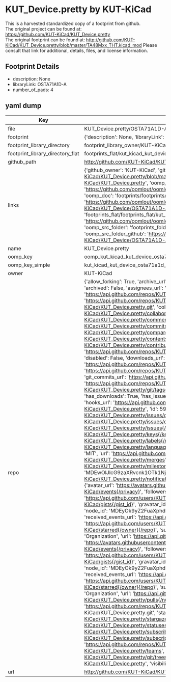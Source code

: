 # KUT_Device.pretty by KUT-KiCad  
This is a harvested standardized copy of a footprint from github.  
The original project can be found at:  
https://github.com/KUT-KiCad/KUT_Device.pretty  
The original footprint can be found at:
http://github.com/KUT-KiCad/KUT_Device.pretty/blob/master/TA48Mxx_THT.kicad_mod
Please consult that link for additional, details, files, and license information.  
## Footprint Details
* description: None  
* libraryLink: OSTA71A1D-A  
* number_of_pads: 4  
## yaml dump  
| Key | Value |  
| --- | --- |  
| file | KUT_Device.pretty/OSTA71A1D-A.kicad_mod |  
| footprint | {'description': None, 'libraryLink': 'OSTA71A1D-A', 'number_of_pads': 4} |  
| footprint_library_directory | footprint_library_owner/KUT-KiCad_KUT_Device.pretty |  
| footprint_library_directory_flat | footprints_flat/kut_kicad_kut_device_osta71a1d_a/working |  
| github_path | http://github.com/KUT-KiCad/KUT_Device.pretty/blob/master/OSTA71A1D-A.kicad_mod |  
| links | {'github_owner': 'KUT-KiCad', 'github_repo_name': 'KUT_Device.pretty', 'github_src': 'http://github.com/KUT-KiCad/KUT_Device.pretty/blob/master/TA48Mxx_THT.kicad_mod', 'github_src_repo': 'https://github.com/KUT-KiCad/KUT_Device.pretty', 'oomp_bot': 'footprints/kut_kicad_kut_device_osta71a1d_a/working', 'oomp_bot_github': 'https://github.com/oomlout/oomlout_oomp_footprint_bot/tree/main/footprints/kut_kicad_kut_device_osta71a1d_a/working', 'oomp_doc': 'footprints/footprints/KUT-KiCad/KUT_Device/OSTA71A1D-A/working/', 'oomp_doc_github': 'https://github.com/oomlout/oomlout_oomp_footprint_doc/tree/main/footprints/footprints/KUT-KiCad/KUT_Device/OSTA71A1D-A/working', 'oomp_src_flat': 'footprints_flat/footprints_flat/kut_kicad_kut_device_osta71a1d_a/working', 'oomp_src_flat_github': 'https://github.com/oomlout/oomlout_oomp_footprint_src/tree/main/footprints_flat/kut_kicad_kut_device_osta71a1d_a/working', 'oomp_src_folder': 'footprints_folder/footprints_folder/KUT-KiCad/KUT_Device/OSTA71A1D-A/working', 'oomp_src_folder_github': 'https://github.com/oomlout/oomlout_oomp_footprint_src/tree/main/footprints_folder/KUT-KiCad/KUT_Device/OSTA71A1D-A/working'} |  
| name | KUT_Device.pretty |  
| oomp_key | oomp_kut_kicad_kut_device_osta71a1d_a |  
| oomp_key_simple | kut_kicad_kut_device_osta71a1d_a |  
| owner | KUT-KiCad |  
| repo | {'allow_forking': True, 'archive_url': 'https://api.github.com/repos/KUT-KiCad/KUT_Device.pretty/{archive_format}{/ref}', 'archived': False, 'assignees_url': 'https://api.github.com/repos/KUT-KiCad/KUT_Device.pretty/assignees{/user}', 'blobs_url': 'https://api.github.com/repos/KUT-KiCad/KUT_Device.pretty/git/blobs{/sha}', 'branches_url': 'https://api.github.com/repos/KUT-KiCad/KUT_Device.pretty/branches{/branch}', 'clone_url': 'https://github.com/KUT-KiCad/KUT_Device.pretty.git', 'collaborators_url': 'https://api.github.com/repos/KUT-KiCad/KUT_Device.pretty/collaborators{/collaborator}', 'comments_url': 'https://api.github.com/repos/KUT-KiCad/KUT_Device.pretty/comments{/number}', 'commits_url': 'https://api.github.com/repos/KUT-KiCad/KUT_Device.pretty/commits{/sha}', 'compare_url': 'https://api.github.com/repos/KUT-KiCad/KUT_Device.pretty/compare/{base}...{head}', 'contents_url': 'https://api.github.com/repos/KUT-KiCad/KUT_Device.pretty/contents/{+path}', 'contributors_url': 'https://api.github.com/repos/KUT-KiCad/KUT_Device.pretty/contributors', 'created_at': '2016-05-29T17:47:23Z', 'default_branch': 'master', 'deployments_url': 'https://api.github.com/repos/KUT-KiCad/KUT_Device.pretty/deployments', 'description': 'KiCad Device footprint library', 'disabled': False, 'downloads_url': 'https://api.github.com/repos/KUT-KiCad/KUT_Device.pretty/downloads', 'events_url': 'https://api.github.com/repos/KUT-KiCad/KUT_Device.pretty/events', 'fork': False, 'forks': 0, 'forks_count': 0, 'forks_url': 'https://api.github.com/repos/KUT-KiCad/KUT_Device.pretty/forks', 'full_name': 'KUT-KiCad/KUT_Device.pretty', 'git_commits_url': 'https://api.github.com/repos/KUT-KiCad/KUT_Device.pretty/git/commits{/sha}', 'git_refs_url': 'https://api.github.com/repos/KUT-KiCad/KUT_Device.pretty/git/refs{/sha}', 'git_tags_url': 'https://api.github.com/repos/KUT-KiCad/KUT_Device.pretty/git/tags{/sha}', 'git_url': 'git://github.com/KUT-KiCad/KUT_Device.pretty.git', 'has_discussions': False, 'has_downloads': True, 'has_issues': True, 'has_pages': False, 'has_projects': True, 'has_wiki': True, 'homepage': None, 'hooks_url': 'https://api.github.com/repos/KUT-KiCad/KUT_Device.pretty/hooks', 'html_url': 'https://github.com/KUT-KiCad/KUT_Device.pretty', 'id': 59956300, 'is_template': False, 'issue_comment_url': 'https://api.github.com/repos/KUT-KiCad/KUT_Device.pretty/issues/comments{/number}', 'issue_events_url': 'https://api.github.com/repos/KUT-KiCad/KUT_Device.pretty/issues/events{/number}', 'issues_url': 'https://api.github.com/repos/KUT-KiCad/KUT_Device.pretty/issues{/number}', 'keys_url': 'https://api.github.com/repos/KUT-KiCad/KUT_Device.pretty/keys{/key_id}', 'labels_url': 'https://api.github.com/repos/KUT-KiCad/KUT_Device.pretty/labels{/name}', 'language': None, 'languages_url': 'https://api.github.com/repos/KUT-KiCad/KUT_Device.pretty/languages', 'license': {'key': 'mit', 'name': 'MIT License', 'node_id': 'MDc6TGljZW5zZTEz', 'spdx_id': 'MIT', 'url': 'https://api.github.com/licenses/mit'}, 'merges_url': 'https://api.github.com/repos/KUT-KiCad/KUT_Device.pretty/merges', 'milestones_url': 'https://api.github.com/repos/KUT-KiCad/KUT_Device.pretty/milestones{/number}', 'mirror_url': None, 'name': 'KUT_Device.pretty', 'network_count': 0, 'node_id': 'MDEwOlJlcG9zaXRvcnk1OTk1NjMwMA==', 'notifications_url': 'https://api.github.com/repos/KUT-KiCad/KUT_Device.pretty/notifications{?since,all,participating}', 'open_issues': 0, 'open_issues_count': 0, 'organization': {'avatar_url': 'https://avatars.githubusercontent.com/u/19647057?v=4', 'events_url': 'https://api.github.com/users/KUT-KiCad/events{/privacy}', 'followers_url': 'https://api.github.com/users/KUT-KiCad/followers', 'following_url': 'https://api.github.com/users/KUT-KiCad/following{/other_user}', 'gists_url': 'https://api.github.com/users/KUT-KiCad/gists{/gist_id}', 'gravatar_id': '', 'html_url': 'https://github.com/KUT-KiCad', 'id': 19647057, 'login': 'KUT-KiCad', 'node_id': 'MDEyOk9yZ2FuaXphdGlvbjE5NjQ3MDU3', 'organizations_url': 'https://api.github.com/users/KUT-KiCad/orgs', 'received_events_url': 'https://api.github.com/users/KUT-KiCad/received_events', 'repos_url': 'https://api.github.com/users/KUT-KiCad/repos', 'site_admin': False, 'starred_url': 'https://api.github.com/users/KUT-KiCad/starred{/owner}{/repo}', 'subscriptions_url': 'https://api.github.com/users/KUT-KiCad/subscriptions', 'type': 'Organization', 'url': 'https://api.github.com/users/KUT-KiCad'}, 'owner': {'avatar_url': 'https://avatars.githubusercontent.com/u/19647057?v=4', 'events_url': 'https://api.github.com/users/KUT-KiCad/events{/privacy}', 'followers_url': 'https://api.github.com/users/KUT-KiCad/followers', 'following_url': 'https://api.github.com/users/KUT-KiCad/following{/other_user}', 'gists_url': 'https://api.github.com/users/KUT-KiCad/gists{/gist_id}', 'gravatar_id': '', 'html_url': 'https://github.com/KUT-KiCad', 'id': 19647057, 'login': 'KUT-KiCad', 'node_id': 'MDEyOk9yZ2FuaXphdGlvbjE5NjQ3MDU3', 'organizations_url': 'https://api.github.com/users/KUT-KiCad/orgs', 'received_events_url': 'https://api.github.com/users/KUT-KiCad/received_events', 'repos_url': 'https://api.github.com/users/KUT-KiCad/repos', 'site_admin': False, 'starred_url': 'https://api.github.com/users/KUT-KiCad/starred{/owner}{/repo}', 'subscriptions_url': 'https://api.github.com/users/KUT-KiCad/subscriptions', 'type': 'Organization', 'url': 'https://api.github.com/users/KUT-KiCad'}, 'private': False, 'pulls_url': 'https://api.github.com/repos/KUT-KiCad/KUT_Device.pretty/pulls{/number}', 'pushed_at': '2018-02-11T16:52:12Z', 'releases_url': 'https://api.github.com/repos/KUT-KiCad/KUT_Device.pretty/releases{/id}', 'size': 10, 'ssh_url': 'git@github.com:KUT-KiCad/KUT_Device.pretty.git', 'stargazers_count': 0, 'stargazers_url': 'https://api.github.com/repos/KUT-KiCad/KUT_Device.pretty/stargazers', 'statuses_url': 'https://api.github.com/repos/KUT-KiCad/KUT_Device.pretty/statuses/{sha}', 'subscribers_count': 8, 'subscribers_url': 'https://api.github.com/repos/KUT-KiCad/KUT_Device.pretty/subscribers', 'subscription_url': 'https://api.github.com/repos/KUT-KiCad/KUT_Device.pretty/subscription', 'svn_url': 'https://github.com/KUT-KiCad/KUT_Device.pretty', 'tags_url': 'https://api.github.com/repos/KUT-KiCad/KUT_Device.pretty/tags', 'teams_url': 'https://api.github.com/repos/KUT-KiCad/KUT_Device.pretty/teams', 'temp_clone_token': None, 'topics': [], 'trees_url': 'https://api.github.com/repos/KUT-KiCad/KUT_Device.pretty/git/trees{/sha}', 'updated_at': '2017-07-02T16:12:01Z', 'url': 'https://api.github.com/repos/KUT-KiCad/KUT_Device.pretty', 'visibility': 'public', 'watchers': 0, 'watchers_count': 0, 'web_commit_signoff_required': False} |  
| url | http://github.com/KUT-KiCad/KUT_Device.pretty |  

